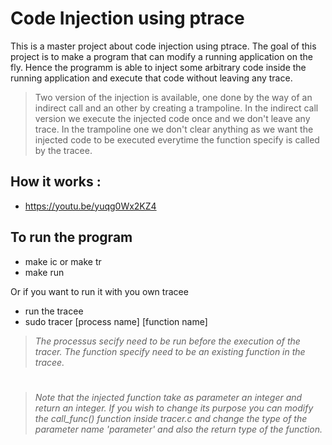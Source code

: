 # Code Injection using ptrace

This is a master project about code injection using ptrace.
The goal of this project is to make a program that can modify a running application on the fly.
Hence the programm is able to inject some arbitrary code inside the running application and execute that code without leaving any trace.
> Two version of the injection is available, one done by the way of an indirect call and an other by creating a trampoline.
> In the indirect call version we execute the injected code once and we don't leave any trace.
> In the trampoline one we don't clear anything as we want the injected code to be executed everytime the function specify is called by the tracee.

## How it works :
- https://youtu.be/yuqg0Wx2KZ4


## To run the program
- make ic or make tr
- make run 

Or if you want to run it with you own tracee

- run the tracee
- sudo tracer [process name] [function name]

> *The processus secify need to be run before the execution of the tracer.*
> *The function specify need to be an existing function in the tracee.*

# 
> *Note that the injected function take as parameter an integer and return an integer.
> If you wish to change its purpose you can modify the call_func() function inside tracer.c and change the type of the parameter name 'parameter' and also the return type of the function.*
